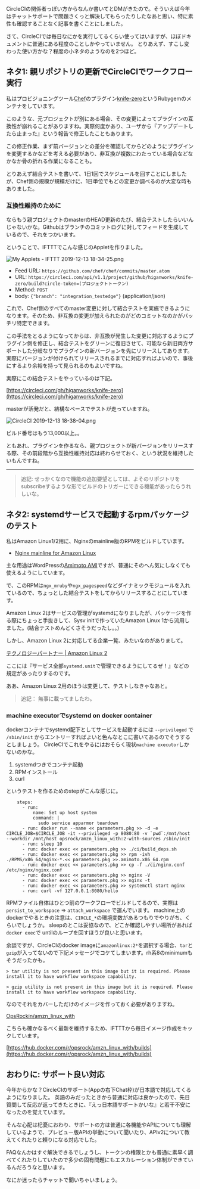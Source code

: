 CircleCIの関係者っぽい方からなんか書いてとDMがきたので。そういえば今年はチャットサポートで問題さくっと解決してもらったりしたなあと思い、特に素性も確認することなく記事を書くことにしました。

さて、CircleCIでは毎日なにかを実行してるくらい使ってはいますが、ほぼドキュメントに普通にある程度のことしかやっていません。
とりあえず、すこし変わった使い方かな？程度の小ネタのようなのを2つほど。

## ネタ1: 親リポジトリの更新でCircleCIでワークフロー実行

私はプロビジョニングツール[Chef](https://www.chef.io)のプラグイン[knife-zero](https://knife-zero.github.io)というRubygemのメンテナをしています。

このような、元プロジェクトが別にある場合、その変更によってプラグインの互換性が崩れることがありますね。実際何度かあり、ユーザから『アップデートしたら止まった』という報告で修正したこともあります。

この修正作業、まず前バージョンとの差分を確認してからどのようにプラグインを変更するかなどを考える必要があり、非互換が複数にわたっている場合などなかなか骨の折れる作業になることも。

とりあえず結合テストを書いて、1日1回でスケジュールを回すことにしましたが、Chef側の規模が規模だけに、1日単位でもどの変更か調べるのが大変な時もありました。


### 互換性維持のために

ならもう親プロジェクトのmasterのHEAD更新のたび、結合テストしたらいいんじゃないかな。Githubはブランチのコミットログに対してフィードを生成しているので、それをつかいます。

ということで、IFTTTでこんな感じのAppletを作りました。

![My Applets - IFTTT 2019-12-13 18-34-25.png](https://qiita-image-store.s3.ap-northeast-1.amazonaws.com/0/7454/c02a7081-20a0-561c-bbf4-9cecd745725f.png)


- Feed URL: `https://github.com/chef/chef/commits/master.atom`
- URL: `https://circleci.com/api/v1.1/project/github/higanworks/knife-zero/build?circle-token=(プロジェクトトークン)`
- Method: `POST`
- body: `{"branch": "integration_testedge"}` (application/json)

これで、Chef側のすべてのmaster変更に対して結合テストを実施できるようになります。そのため、非互換の変更が加えられたのがどのコミットなのかがバッチリ特定できます。

この手法をとるようになってからは、非互換が発生した変更に対応するようにプラグイン側を修正し、結合テストをグリーンに復旧させて、可能なら新旧両方サポートした分岐なりでプラグインの新バージョンを先にリリースしてあります。
実際にバージョンが付けられてリリースされるまでに対応すればよいので、事後にするより余裕を持って見られるのもよいですね。

実際にこの結合テストをやっているのは下記。

[https://circleci.com/gh/higanworks/knife-zero](https://circleci.com/gh/higanworks/knife-zero)

masterが活発だと、結構なペースでテストが走っていますね。

![CircleCI 2019-12-13 18-38-04.png](https://qiita-image-store.s3.ap-northeast-1.amazonaws.com/0/7454/46c5510b-15b0-3b26-9963-34ca4ff094d6.png)


ビルド番号はもう13,000以上。。

ともあれ、プラグインを作るなら、親プロジェクトが新バージョンをリリースする際、その前段階から互換性維持対応は終わらせておく、という状況を維持したいもんですね。

----

> 追記: せっかくなので機能の追加要望としては、よそのリポジトリをsubscribeするような形でビルドのトリガーにできる機能があったらうれしいな。

## ネタ2: systemdサービスで起動するrpmパッケージのテスト

私はAmazon Linux1/2用に、Nginxのmainline版のRPMをビルドしています。

- [Nginx mainline for Amazon Linux](https://github.com/OpsRockin/nginx_mainline_for_amazon_linux)

主な用途はWordPressの[Amimoto AMI](https://ja.amimoto-ami.com/)ですが、普通にそのへん気にしなくても使えるようにしています。

で、このRPMは`ngx_mruby`や`ngx_pagespeed`などダイナミックモジュールを入れているので、ちょっとした結合テストをしてからリリースすることにしています。

Amazon Linux 2はサービスの管理がsystemdになりましたが、パッケージを作る際にちょっと手抜きして、Sysv initで作っていたAmazon Linux 1から流用しました。(結合テストめんどくさそうだったし。。)

しかし、Amazon Linux 2に対応してる企業一覧、みたいなのがありまして。

[テクノロジーパートナー | Amazon Linux 2](https://aws.amazon.com/jp/amazon-linux-2/)

ここには『サービス全部`systemd.unit`で管理できるようにしてるぜ！』などの規定があったりするのです。

ああ、Amazon Linux 2用のほうは変更して、テストしなきゃなあと。

> 追記： 無事に載ってましたわ。

### machine executorでsystemd on docker container

dockerコンテナでsystemd配下としてサービスを起動するには `--privileged` で `/sbin/init` からエントリーすればよいと色んなとこに書いてあるのでそうするとしましょう。
CircleCIでこれをやるにはおそらく現状`machine executor`しかないのかな。

1. systemdつきでコンテナ起動
2. RPMインストール
3. curl

というテストを作るためのstepがこんな感じに。

```yaml:.circleci/config.yml(抜粋)
    steps:
      - run:
          name: Set up host system
          command: |
            sudo service apparmor teardown
      - run: docker run --name << parameters.pkg >> -d -e CIRCLE_JOB=$CIRCLE_JOB -it --privileged -p 8080:80 -v `pwd`:/mnt/host --workdir /mnt/host opsrock/amzn_linux_with:2-with-sources /sbin/init
      - run: sleep 10
      - run: docker exec << parameters.pkg >> ./ci/build_deps.sh
      - run: docker exec << parameters.pkg >> rpm -ivh ./RPMS/x86_64/nginx-*.<< parameters.pkg >>.amimoto.x86_64.rpm
      - run: docker exec << parameters.pkg >> cp -f ./ci/nginx.conf /etc/nginx/nginx.conf
      - run: docker exec << parameters.pkg >> nginx -V
      - run: docker exec << parameters.pkg >> nginx -t
      - run: docker exec << parameters.pkg >> systemctl start nginx
      - run: curl -vf 127.0.0.1:8080/hello
```

RPMファイル自体はひとつ前のワークフローでビルドしてるので、実際は `persist_to_workspace` => `attach_workspace` で運んでいます。
machine上のdockerでやるときの注意は、`CIRCLE_*`の環境変数があるつもりでやりがち、くらいでしょうか。
sleepのとこは妥協なので、どこか確認しやすい場所があれば`docker exec`で untilのループを回すほうが良いと思います。

余談ですが、CircleCIのdocker imageに`amazonlinux:2*`を選択する場合、`tar`と`gzip`が入ってないので下記メッセージでコケてしまいます。rh系8のminimumもそうだったかも。

```
> tar utility is not present in this image but it is required. Please install it to have workflow workspace capability.

> gzip utility is not present in this image but it is required. Please install it to have workflow workspace capability.
```

なのでそれをカバーしただけのイメージを作っておく必要がありますね。

[OpsRockin/amzn_linux_with](https://github.com/OpsRockin/amzn_linux_with)

こちらも確かなるべく最新を維持するため、IFTTTから毎日イメージ作成をキックしています。

[https://hub.docker.com/r/opsrock/amzn_linux_with/builds](https://hub.docker.com/r/opsrock/amzn_linux_with/builds)

## おわりに: サポート良い対応

今年からかな？CircleCIのサポート(Appの右下Chat枠)が日本語で対応してくるようになりました。
英語のみだったときから普通に対応は良かったので、先日質問して反応が返ってきたときに、『えっ日本語サポートかいな』と若干不安になったのを覚えています。

そんな心配は杞憂におわり、サポートの方は普通に各機能やAPIについても理解しているようで、プレビュー版APIの挙動について聞いたり、APIv2について教えてくれたりと頼りになる対応でした。

FAQなんかはすぐ解決できるでしょうし、トークンの権限とかも普通に素早く調べてくれたりしていたので多少の固有問題にもエスカレーション体制ができているんだろうなと思います。

なにか迷ったらチャットで聞いちゃいましょう。
